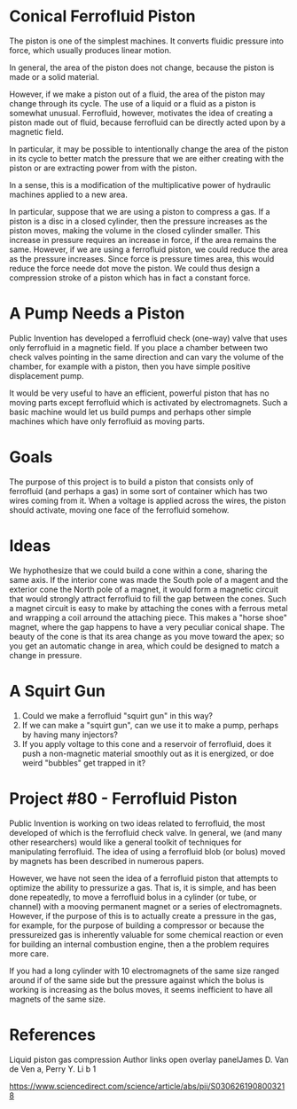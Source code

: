 # Conical Ferrofluid Piston

The piston is one of the simplest machines. It converts fluidic pressure into force, which usually produces linear motion.

In general, the area of the piston does not change, because the piston is made or a solid material.

However, if we make a piston out of a fluid, the area of the piston may change through its cycle.
The use of a liquid or a fluid as a piston is somewhat unusual. 
Ferrofluid, however, motivates the idea of creating a piston made out of fluid, because
ferrofluid can be directly acted upon by a magnetic field.

In particular, it may be possible to intentionally change the area of the piston 
in its cycle to better match the pressure that we are either creating with the piston
or are extracting power from with the piston.

In a sense, this is a modification of the multiplicative power of hydraulic machines 
applied to a new area.

In particular, suppose that we are using a piston to compress a gas. 
If a piston is a disc in a closed cylinder, then the pressure increases as the 
piston moves, making the volume in the closed cylinder smaller. This increase
in pressure requires an increase in force, if the area remains the same.
However, if we are using a ferrofluid piston, we could reduce the area as 
the pressure increases. Since force is pressure times area, this would reduce
the force neede dot move the piston. We could thus design a compression stroke
of a piston which has in fact a constant force.

# A Pump Needs a Piston

Public Invention has developed a ferrofluid check (one-way) valve that
uses only ferrofluid in a magnetic field. 
If you place a chamber between two check valves pointing in the same 
direction and can vary the volume of the chamber, for example with a piston,
then you have simple positive displacement pump.

It would be very useful to have an efficient, powerful piston that
has no moving parts except ferrofluid which is activated by electromagnets.
Such a basic machine would let us build pumps and perhaps other simple machines
which have only ferrofluid as moving parts.

# Goals

The purpose of this project is to build a piston that consists only 
of ferrofluid (and perhaps a gas) in some sort of container which has
two wires coming from it. When a voltage is applied across the wires,
the piston should activate, moving one face of the ferrofluid somehow.

# Ideas

We hyphothesize that we could build a cone within a cone, sharing the same
axis.
If the interior cone was made the South pole of a magent and the exterior cone
the North pole of a magnet, it would form a magnetic circuit that would strongly
attract ferrofluid to fill the gap between the cones.
Such a magnet circuit is easy to make by attaching the cones with a ferrous metal
and wrapping a coil arround the attaching piece.
This makes a "horse shoe" magnet, where the gap happens to have a very peculiar
conical shape.
The beauty of the cone is that its area change as you move toward the apex;
so you get an automatic change in area, which could be designed to match 
a change in pressure.

# A Squirt Gun

1. Could we make a ferrofluid "squirt gun" in this way?
2. If we can make a "squirt gun", can we use it to make a pump, perhaps by having many injectors?
3. If you apply voltage to this cone and a reservoir of ferrofluid, does it push a non-magnetic material smoothly
 out as it is energized, or doe weird "bubbles" get trapped in it?


# Project #80 - Ferrofluid Piston

Public Invention is working on two ideas related to ferrofluid, the most developed of which is the ferrofluid check valve.
In general, we (and many other researchers) would like a general toolkit of techniques for manipulating ferrofluid.
The idea of using a ferrofluid blob (or bolus) moved by magnets has been described in numerous papers. 

However, we have not seen the idea of a ferrofluid piston that attempts to optimize the ability to pressurize a gas.
That is, it is simple, and has been done repeatedly, to move a ferrofluid bolus in a cylinder (or tube, or channel) with a
mooving permanent magnet or a series of electromagnets. However, if the purpose of this is to actually create a pressure in the gas,
for example, for the purpose of building a compressor or because the pressureized gas is inherently valuable for some chemical reaction
or even for building an internal combustion engine, then a the problem requires more care.

If you had a long cylinder with 10 electromagnets of the same size ranged around if of the same side but the pressure against which the bolus
is working is increasing as the bolus moves, it seems inefficient to have all magnets of the same size.

# References

Liquid piston gas compression
Author links open overlay panelJames D. Van de Ven a, Perry Y. Li b 1

https://www.sciencedirect.com/science/article/abs/pii/S0306261908003218

